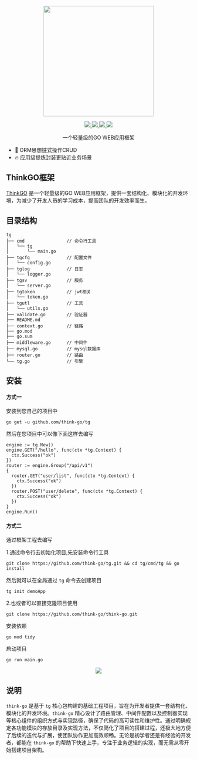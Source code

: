 <p align="center">
  <img width="300px" src="https://www.think-ts.cn/icon.png">
</p>

<p align="center">
  <a href="https://www.think-go.com.cn">
    <img src="https://img.shields.io/github/release/think-go/tg.svg?style=flat-square">
  </a>
  <a href="https://www.think-go.com.cn">
    <img src="https://pkg.go.dev/badge/github.com/think-go/tg?status.svg">
  </a>
  <a href="https://www.think-go.com.cn">
    <img src="https://codecov.io/gh/think-go/tg/branch/master/graph/badge.svg"/>
  </a>
  <a href="https://www.think-go.com.cn">
    <img src="https://img.shields.io/badge/%E4%BD%9C%E8%80%85-zhangyu-7AD6FD.svg"/>
  </a>
  <br>
</p>

<p align="center">一个轻量级的GO WEB应用框架</p>

- 💪 ORM思想链式操作CRUD
- 🔥 应用级提炼封装更贴近业务场景

## ThinkGO框架

[ThinkGO](https://www.think-go.com.cn) 是一个轻量级的GO WEB应用框架，提供一套结构化、模块化的开发环境，为减少了开发人员的学习成本，提高团队的开发效率而生。

## 目录结构

```
tg
├── cmd                // 命令行工具
│   └── tg
│       └── main.go
├── tgcfg              // 配置文件
│   └── config.go
├── tglog              // 日志
│   └── logger.go
├── tgsv               // 服务
│   └── server.go
├── tgtoken            // jwt相关
│   └── token.go
├── tgutl              // 工具
│   └── utils.go
├── validate.go        // 验证器
├── README.md
├── context.go         // 链路
├── go.mod
├── go.sum
├── middleware.go      // 中间件
├── mysql.go           // mysql数据库
├── router.go          // 路由
└── tg.go              // 引擎
```

## 安装

#### 方式一

安装到您自己的项目中

```
go get -u github.com/think-go/tg
```

然后在您项目中可以像下面这样去编写

```
engine := tg.New()
engine.GET("/hello", func(ctx *tg.Context) {
  ctx.Success("ok")
})
router := engine.Group("/api/v1")
{
  router.GET("user/list", func(ctx *tg.Context) {
    ctx.Success("ok")
  })
  router.POST("user/delete", func(ctx *tg.Context) {
    ctx.Success("ok")
  })
}
engine.Run()
```

#### 方式二

通过框架工程去编写

1.通过命令行去初始化项目,先安装命令行工具

```
git clone https://github.com/think-go/tg.git && cd tg/cmd/tg && go install
```

然后就可以在全局通过 ``tg`` 命令去创建项目

```
tg init demoApp
```

2.也或者可以直接克隆项目使用

```
git clone https://github.com/think-go/think-go.git
```

安装依赖

```
go mod tidy
```

启动项目

```
go run main.go
```

<p align="center">
  <img src="https://think-go.com.cn/think-go.png">
</p>


## 说明

``think-go`` 是基于 ``tg`` 核心包构建的基础工程项目，旨在为开发者提供一套结构化、模块化的开发环境。``think-go`` 精心设计了路由管理、中间件配置以及控制器实现等核心组件的组织方式与实现路径，确保了代码的高可读性和维护性。通过明确规定各功能模块的存放目录及实现方法，不仅简化了项目的搭建过程，还极大地方便了后续的迭代与扩展，使团队协作更加高效顺畅。无论是初学者还是有经验的开发者，都能在 ``think-go`` 的帮助下快速上手，专注于业务逻辑的实现，而无需从零开始搭建项目架构。

